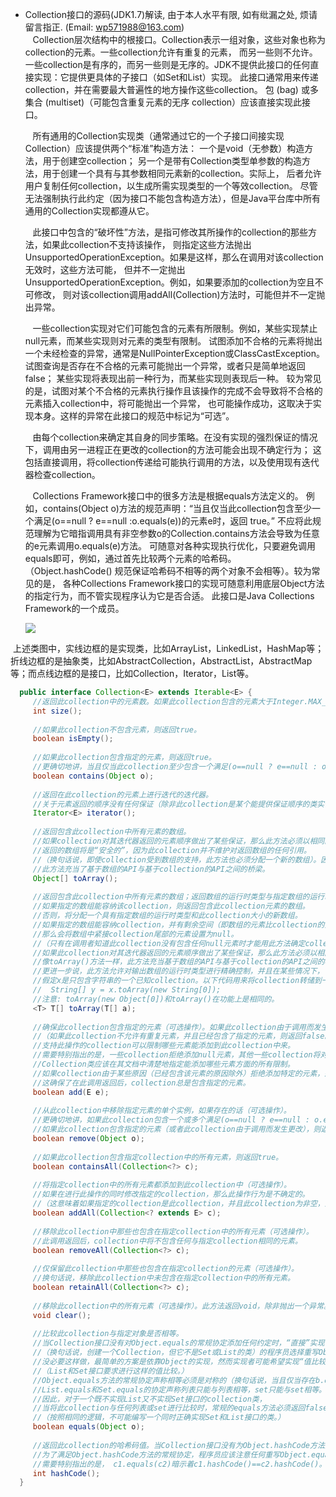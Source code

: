 * Collection接口的源码(JDK1.7)解读, 由于本人水平有限, 如有纰漏之处, 烦请留言指正. (Email: wp571988@163.com)   
  &nbsp;&nbsp; Collection层次结构中的根接口。Collection表示一组对象，这些对象也称为collection的元素。一些collection允许有重复的元素，
  而另一些则不允许。一些collection是有序的，而另一些则是无序的。JDK不提供此接口的任何直接实现：它提供更具体的子接口（如Set和List）实现。
  此接口通常用来传递collection，并在需要最大普遍性的地方操作这些collection。
  包 (bag) 或多集合 (multiset)（可能包含重复元素的无序 collection）应该直接实现此接口。
  
  &nbsp;&nbsp; 所有通用的Collection实现类（通常通过它的一个子接口间接实现Collection）应该提供两个“标准”构造方法：
  一个是void（无参数）构造方法，用于创建空collection；
  另一个是带有Collection类型单参数的构造方法，用于创建一个具有与其参数相同元素新的collection。实际上，
  后者允许用户复制任何collection，以生成所需实现类型的一个等效collection。
  尽管无法强制执行此约定（因为接口不能包含构造方法），但是Java平台库中所有通用的Collection实现都遵从它。
  
  &nbsp;&nbsp; 此接口中包含的“破坏性”方法，是指可修改其所操作的collection的那些方法，如果此collection不支持该操作，
  则指定这些方法抛出UnsupportedOperationException。如果是这样，那么在调用对该collection无效时，这些方法可能，
  但并不一定抛出UnsupportedOperationException。例如，如果要添加的collection为空且不可修改，
  则对该collection调用addAll(Collection)方法时，可能但并不一定抛出异常。
  
  &nbsp;&nbsp; 一些collection实现对它们可能包含的元素有所限制。例如，某些实现禁止null元素，而某些实现则对元素的类型有限制。
  试图添加不合格的元素将抛出一个未经检查的异常，通常是NullPointerException或ClassCastException。
  试图查询是否存在不合格的元素可能抛出一个异常，或者只是简单地返回false；
  某些实现将表现出前一种行为，而某些实现则表现后一种。
  较为常见的是，试图对某个不合格的元素执行操作且该操作的完成不会导致将不合格的元素插入collection中，将可能抛出一个异常，
  也可能操作成功，这取决于实现本身。这样的异常在此接口的规范中标记为“可选”。
  
  &nbsp;&nbsp; 由每个collection来确定其自身的同步策略。在没有实现的强烈保证的情况下，调用由另一进程正在更改的collection的方法可能会出现不确定行为；
  这包括直接调用，将collection传递给可能执行调用的方法，以及使用现有迭代器检查collection。
  
  &nbsp;&nbsp; Collections Framework接口中的很多方法是根据equals方法定义的。
  例如，contains(Object o)方法的规范声明：“当且仅当此collection包含至少一个满足(o==null ? e==null :o.equals(e))的元素e时，返回 true。”
  不应将此规范理解为它暗指调用具有非空参数o的Collection.contains方法会导致为任意的e元素调用o.equals(e)方法。
  可随意对各种实现执行优化，只要避免调用equals即可，例如，通过首先比较两个元素的哈希码。
  （Object.hashCode() 规范保证哈希码不相等的两个对象不会相等）。较为常见的是，
  各种Collections Framework接口的实现可随意利用底层Object方法的指定行为，而不管实现程序认为它是否合适。
  此接口是Java Collections Framework的一个成员。
  
  <p><img src="http://images.cnblogs.com/cnblogs_com/wp5719/831982/o_Collections.png" /></p>
  上述类图中，实线边框的是实现类，比如ArrayList，LinkedList，HashMap等；折线边框的是抽象类，比如AbstractCollection，AbstractList，AbstractMap等；而点线边框的是接口，比如Collection，Iterator，List等。

```java
  public interface Collection<E> extends Iterable<E> {
     //返回此collection中的元素数。如果此collection包含的元素大于Integer.MAX_VALUE，则返回Integer.MAX_VALUE。
     int size();
     
     //如果此collection不包含元素，则返回true。
     boolean isEmpty();
     
     //如果此collection包含指定的元素，则返回true。
     //更确切地讲，当且仅当此collection至少包含一个满足(o==null ? e==null : o.equals(e))的元素e时，返回true。
     boolean contains(Object o);
     
     //返回在此collection的元素上进行迭代的迭代器。
     //关于元素返回的顺序没有任何保证（除非此collection是某个能提供保证顺序的类实例）。
     Iterator<E> iterator();
     
     //返回包含此collection中所有元素的数组。
     //如果collection对其迭代器返回的元素顺序做出了某些保证，那么此方法必须以相同的顺序返回这些元素。
     //返回的数组将是“安全的”，因为此collection并不维护对返回数组的任何引用。
     //（换句话说，即使collection受到数组的支持，此方法也必须分配一个新的数组）。因此，调用者可以随意修改返回的数组。
     //此方法充当了基于数组的API与基于collection的API之间的桥梁。
     Object[] toArray();
     
     //返回包含此collection中所有元素的数组；返回数组的运行时类型与指定数组的运行时类型相同。
     //如果指定的数组能容纳该collection，则返回包含此collection元素的数组。
     //否则，将分配一个具有指定数组的运行时类型和此collection大小的新数组。
     //如果指定的数组能容纳collection，并有剩余空间（即数组的元素比collection的元素多），
     //那么会将数组中紧接collection尾部的元素设置为null。
     //（只有在调用者知道此collection没有包含任何null元素时才能用此方法确定collection的长度。）
     //如果此collection对其迭代器返回的元素顺序做出了某些保证，那么此方法必须以相同的顺序返回这些元素。
     //像toArray()方法一样，此方法充当基于数组的API与基于collection的API之间的桥梁。
     //更进一步说，此方法允许对输出数组的运行时类型进行精确控制，并且在某些情况下，可以用来节省分配开销。
     //假定x是只包含字符串的一个已知collection。以下代码用来将collection转储到一个新分配的String数组：
     //  String[] y = x.toArray(new String[0]); 
     //注意: toArray(new Object[0])和toArray()在功能上是相同的。
     <T> T[] toArray(T[] a);
     
     //确保此collection包含指定的元素（可选操作）。如果此collection由于调用而发生更改，则返回true。
     //（如果此collection不允许有重复元素，并且已经包含了指定的元素，则返回false。）
     //支持此操作的collection可以限制哪些元素能添加到此collection中来。
     //需要特别指出的是，一些collection拒绝添加null元素，其他一些collection将对可以添加的元素类型强加限制。
     //Collection类应该在其文档中清楚地指定能添加哪些元素方面的所有限制。
     //如果collection由于某些原因（已经包含该元素的原因除外）拒绝添加特定的元素，那么它必须抛出一个异常（而不是返回 false）。
     //这确保了在此调用返回后，collection总是包含指定的元素。
     boolean add(E e);
     
     //从此collection中移除指定元素的单个实例，如果存在的话（可选操作）。
     //更确切地讲，如果此collection包含一个或多个满足(o==null ? e==null : o.equals(e))的元素e，则移除这样的元素。
     //如果此collection包含指定的元素（或者此collection由于调用而发生更改），则返回true 。
     boolean remove(Object o);
     
     //如果此collection包含指定collection中的所有元素，则返回true。
     boolean containsAll(Collection<?> c);
     
     //将指定collection中的所有元素都添加到此collection中（可选操作）。
     //如果在进行此操作的同时修改指定的collection，那么此操作行为是不确定的。
     //（这意味着如果指定的collection是此collection，并且此collection为非空，那么此调用的行为是不确定的。）
     boolean addAll(Collection<? extends E> c);
     
     //移除此collection中那些也包含在指定collection中的所有元素（可选操作）。
     //此调用返回后，collection中将不包含任何与指定collection相同的元素。
     boolean removeAll(Collection<?> c);
     
     //仅保留此collection中那些也包含在指定collection的元素（可选操作）。
     //换句话说，移除此collection中未包含在指定collection中的所有元素。
     boolean retainAll(Collection<?> c);
     
     //移除此collection中的所有元素（可选操作）。此方法返回void，除非抛出一个异常。
     void clear();
     
     //比较此collection与指定对象是否相等。
     //当Collection接口没有对Object.equals的常规协定添加任何约定时，“直接”实现该Collection接口
     //（换句话说，创建一个Collection，但它不是Set或List的类）的程序员选择重写Object.equals方法时必须小心。
     //没必要这样做，最简单的方案是依靠Object的实现，然而实现者可能希望实现“值比较”，而不是默认的“引用比较”。
     //（List和Set接口要求进行这样的值比较。）
     //Object.equals方法的常规协定声称相等必须是对称的（换句话说，当且仅当存在b.equals(a)时，才存在a.equals(b)）。
     //List.equals和Set.equals的协定声称列表只能与列表相等，set只能与set相等。
     //因此，对于一个既不实现List又不实现Set接口的collection类，
     //当将此collection与任何列表或set进行比较时，常规的equals方法必须返回false。
     //（按照相同的逻辑，不可能编写一个同时正确实现Set和List接口的类。）
     boolean equals(Object o);
     
     //返回此collection的哈希码值。当Collection接口没有为Object.hashCode方法的常规协定添加任何约束时，
     //为了满足Object.hashCode方法的常规协定，程序员应该注意任何重写Object.equals方法的类必须重写Object.hashCode方法。
     //需要特别指出的是， c1.equals(c2)暗示着c1.hashCode()==c2.hashCode()。
     int hashCode();
  }
```
